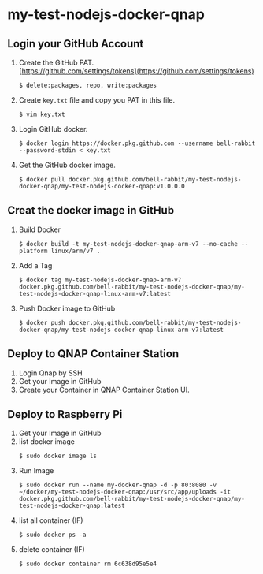 # my-test-nodejs-docker-qnap
## Login your GitHub Account

1. Create the GitHub PAT. <br>
   [https://github.com/settings/tokens](https://github.com/settings/tokens)
   ```console
   $ delete:packages, repo, write:packages
   ```
2. Create `key.txt` file and copy you PAT in this file.
   ```console
   $ vim key.txt
   ```
3. Login GitHub docker.
   ```console
   $ docker login https://docker.pkg.github.com --username bell-rabbit --password-stdin < key.txt
   ```
4. Get the GitHub docker image.
    ```console
    $ docker pull docker.pkg.github.com/bell-rabbit/my-test-nodejs-docker-qnap/my-test-nodejs-docker-qnap:v1.0.0.0
    ```

## Creat the docker image in GitHub
1. Build Docker
   ```console
   $ docker build -t my-test-nodejs-docker-qnap-arm-v7 --no-cache --platform linux/arm/v7 .
   ```
2. Add a Tag
   ```console
   $ docker tag my-test-nodejs-docker-qnap-arm-v7 docker.pkg.github.com/bell-rabbit/my-test-nodejs-docker-qnap/my-test-nodejs-docker-qnap-linux-arm-v7:latest
   ```
3. Push Docker image to GitHub
   ```console
   $ docker push docker.pkg.github.com/bell-rabbit/my-test-nodejs-docker-qnap/my-test-nodejs-docker-qnap-linux-arm-v7:latest
   ```   


## Deploy to QNAP Container Station
1. Login Qnap by SSH
2. Get your Image in GitHub
3. Create your Container in QNAP Container Station UI.


## Deploy to Raspberry Pi

1. Get your Image in GitHub
2. list docker image
   ```console  
   $ sudo docker image ls
   ```
3. Run Image
   ```console
   $ sudo docker run --name my-docker-qnap -d -p 80:8080 -v ~/docker/my-test-nodejs-docker-qnap:/usr/src/app/uploads -it docker.pkg.github.com/bell-rabbit/my-test-nodejs-docker-qnap/my-test-nodejs-docker-qnap:latest
   ```
4. list all container (IF)
   ```console
   $ sudo docker ps -a
   ```
5. delete container (IF)
   ```console
   $ sudo docker container rm 6c638d95e5e4
   ```
